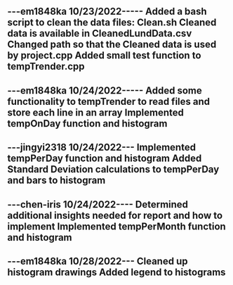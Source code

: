 ---em1848ka 10/23/2022-----
Added a bash script to clean the data files: Clean.sh
Cleaned data is available in CleanedLundData.csv
Changed path so that the Cleaned data is used by project.cpp
Added small test function to tempTrender.cpp
----------------------------

---em1848ka 10/24/2022-----
Added some functionality to tempTrender to read files and store each line in an array
Implemented tempOnDay function and histogram
---------------------------

---jingyi2318 10/24/2022---
Implemented tempPerDay function and histogram
Added Standard Deviation calculations to tempPerDay and bars to histogram
---------------------------

---chen-iris 10/24/2022----
Determined additional insights needed for report and how to implement
Implemented tempPerMonth function and histogram
---------------------------

---em1848ka 10/28/2022---
Cleaned up histogram drawings
Added legend to histograms
---------------------------


